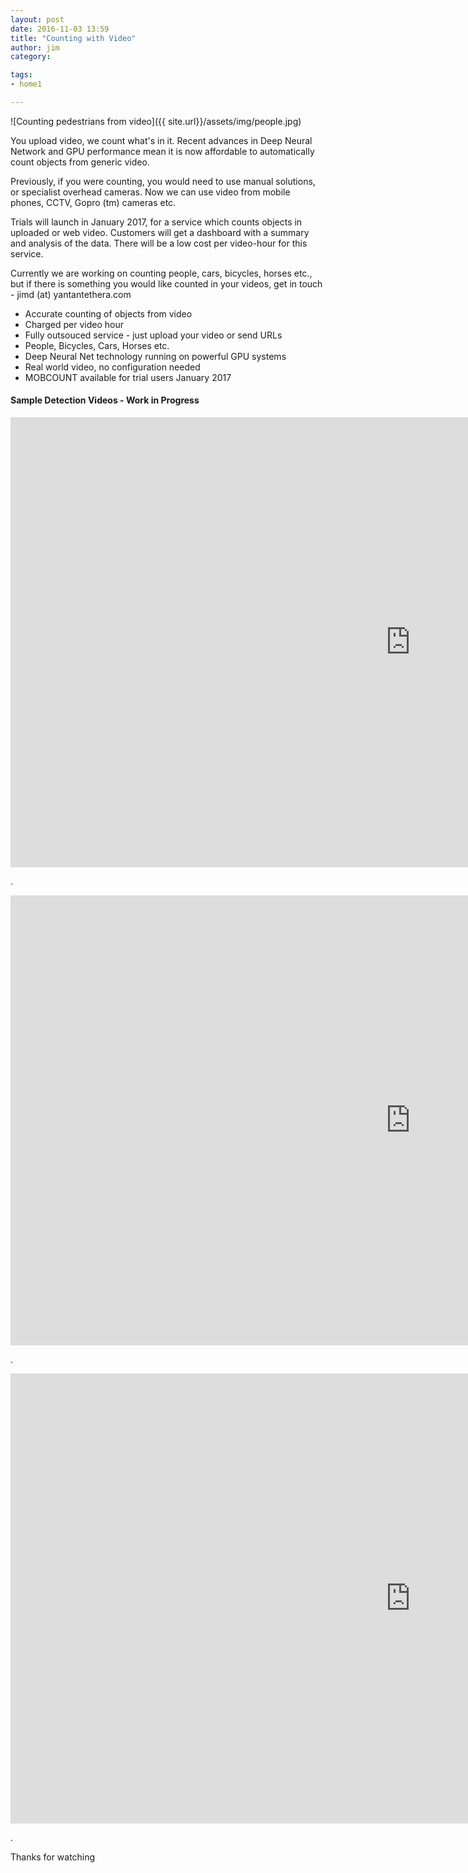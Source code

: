 ```yaml
---
layout: post
date: 2016-11-03 13:59
title: "Counting with Video"
author: jim
category:

tags:
- home1

---
```


![Counting pedestrians from video]({{ site.url}}/assets/img/people.jpg)

You upload video, we count what's in it.  Recent advances in Deep Neural Network and GPU performance mean it is now affordable to automatically count objects from generic video. 

Previously, if you were counting, you would need to use manual solutions, or specialist overhead cameras. Now we can use video from mobile phones, CCTV, Gopro (tm) cameras etc.

Trials will launch in January 2017, for a service which counts objects in uploaded or web video. Customers will get a dashboard with a summary and analysis of the data. There will be a low cost per video-hour for this service.

Currently we are working on counting people, cars, bicycles, horses etc., but if there is something you would like counted in your videos, get in touch - jimd (at) yantantethera.com

 

* Accurate counting of objects from video
* Charged per video hour
* Fully outsouced service - just upload your video or send URLs
* People, Bicycles, Cars, Horses etc.
* Deep Neural Net technology running on powerful GPU systems
* Real world video, no configuration needed
* MOBCOUNT available for trial users January 2017



#### Sample Detection Videos - Work in Progress

<iframe width="1280" height="720" src="https://www.youtube-nocookie.com/embed/zr_hbO_EiuI?rel=0" frameborder="0" allowfullscreen></iframe>

.

<iframe width="1280" height="720" src="https://www.youtube-nocookie.com/embed/LcVbv-bSoBM?rel=0" frameborder="0" allowfullscreen></iframe>

.

<iframe width="1280" height="720" src="https://www.youtube-nocookie.com/embed/IyAxa8O_Flc?rel=0" frameborder="0" allowfullscreen></iframe>

.

Thanks for watching


